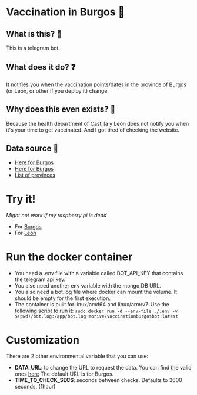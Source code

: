 # Vaccination in Burgos 💉
## What is this? 🤖
This is a telegram bot.
## What does it do? ❓
It notifies you when the vaccination points/dates in the province of Burgos (or León, or other if you deploy it) change.
## Why does this even exists? 🤔
Because the health department of Castilla y León does not notify you when it's your time to get vaccinated. And I got tired of checking the website.
## Data source 💾
- [Here for Burgos](https://www.saludcastillayleon.es/es/covid-19-poblacion/vacunacion-covid-19/lugares-vacunacion/burgos)
- [Here for Burgos](https://www.saludcastillayleon.es/es/covid-19-poblacion/vacunacion-covid-19/lugares-vacunacion/leon)
- [List of provinces](https://www.saludcastillayleon.es/es/covid-19-poblacion/vacunacion-covid-19/lugares-vacunacion)

# Try it!
*Might not work if my raspberry pi is dead*
- For [Burgos](https://t.me/VacunasEnBurgosBot)
- For [León](https://t.me/VacunasEnLeonBot)

# Run the docker container
- You need a .env file with a variable called BOT_API_KEY that contains the telegram api key.
- You also need another env variable with the mongo DB URL.
- You also need a bot.log file where docker can mount the volume. It should be empty for the first execution. 
- The container is built for linux/amd64 and linux/arm/v7.
Use the following script to run it:
```sudo docker run -d --env-file ./.env -v $(pwd)/bot.log:/app/bot.log morive/vaccinationburgosbot:latest```

# Customization
There are 2 other environmental variable that you can use:
- **DATA_URL**: to change the URL to request the data. You can find the valid ones [here](https://www.saludcastillayleon.es/es/covid-19-poblacion/vacunacion-covid-19/lugares-vacunacion) The default URL is for Burgos.
- **TIME_TO_CHECK_SECS**: seconds between checks. Defaults to 3600 seconds. (1hour)

